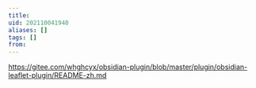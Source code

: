 ```yaml
---
title: 
uid: 202110041940
aliases: []
tags: []
from: 
---
```

https://gitee.com/whghcyx/obsidian-plugin/blob/master/plugin/obsidian-leaflet-plugin/README-zh.md
